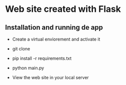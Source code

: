 # Web site created with Flask

## Installation and running de app

* Create a virtual enviorement and activate it

* git clone <repo-url>

* pip install -r requirements.txt

* python main.py

* View the web site in your local server


